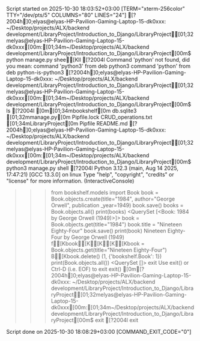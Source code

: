 Script started on 2025-10-30 18:03:52+03:00 [TERM="xterm-256color" TTY="/dev/pts/5" COLUMNS="80" LINES="24"]
[?2004h]0;elyas@elyas-HP-Pavilion-Gaming-Laptop-15-dk0xxx: ~/Desktop/projects/ALX/backend development/LibraryProject/Introduction_to_Django/LibraryProject[01;32melyas@elyas-HP-Pavilion-Gaming-Laptop-15-dk0xxx[00m:[01;34m~/Desktop/projects/ALX/backend development/LibraryProject/Introduction_to_Django/LibraryProject[00m$ python manage.py shee[Kll
[?2004lCommand 'python' not found, did you mean:
  command 'python3' from deb python3
  command 'python' from deb python-is-python3
[?2004h]0;elyas@elyas-HP-Pavilion-Gaming-Laptop-15-dk0xxx: ~/Desktop/projects/ALX/backend development/LibraryProject/Introduction_to_Django/LibraryProject[01;32melyas@elyas-HP-Pavilion-Gaming-Laptop-15-dk0xxx[00m:[01;34m~/Desktop/projects/ALX/backend development/LibraryProject/Introduction_to_Django/LibraryProject[00m$ ls
[?2004l[0m[01;34mbookshelf[0m            db.sqlite3      [01;32mmanage.py[0m  Pipfile.lock
CRUD_operations.txt  [01;34mLibraryProject[0m  Pipfile    README.md
[?2004h]0;elyas@elyas-HP-Pavilion-Gaming-Laptop-15-dk0xxx: ~/Desktop/projects/ALX/backend development/LibraryProject/Introduction_to_Django/LibraryProject[01;32melyas@elyas-HP-Pavilion-Gaming-Laptop-15-dk0xxx[00m:[01;34m~/Desktop/projects/ALX/backend development/LibraryProject/Introduction_to_Django/LibraryProject[00m$ python3 manage.py shell
[?2004lPython 3.12.3 (main, Aug 14 2025, 17:47:21) [GCC 13.3.0] on linux
Type "help", "copyright", "credits" or "license" for more information.
(InteractiveConsole)
>>> from bookshelf.models import Book
>>> book = Book.objects.create(title="1984", author="George Orwell", publication _year=1949)
>>> book.save()
>>> books = Book.objects.all()
>>> print(books)
<QuerySet [<Book: 1984 by George Orwell (1949)>]>
>>> book = Book.objects.get(title="1984")
>>> book.title = "Nineteen Eighty-Four"
>>> book.save()
>>> print(book)
Nineteen Eighty-Four by George Orwell (1949)
>>> f[Kbook[K[K[K[Kbook = Book.objects.get(title="Nineteen Eighty-Four")
>>> B[Kbook.delete()
(1, {'bookshelf.Book': 1})
>>> print(Book.objects.all())
<QuerySet []>
>>> exit
Use exit() or Ctrl-D (i.e. EOF) to exit
>>> exit()
[0m[?2004h]0;elyas@elyas-HP-Pavilion-Gaming-Laptop-15-dk0xxx: ~/Desktop/projects/ALX/backend development/LibraryProject/Introduction_to_Django/LibraryProject[01;32melyas@elyas-HP-Pavilion-Gaming-Laptop-15-dk0xxx[00m:[01;34m~/Desktop/projects/ALX/backend development/LibraryProject/Introduction_to_Django/LibraryProject[00m$ exit
[?2004lexit

Script done on 2025-10-30 18:08:29+03:00 [COMMAND_EXIT_CODE="0"]
